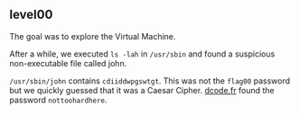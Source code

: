 ## level00

The goal was to explore the Virtual Machine.

After a while, we executed `ls -lah` in `/usr/sbin` and found a suspicious non-executable file called john.

`/usr/sbin/john` contains `cdiiddwpgswtgt`. This was not the `flag00` password but we quickly guessed that it was a Caesar Cipher. [dcode.fr](https://www.dcode.fr/caesar-cipher) found the password `nottoohardhere`.
